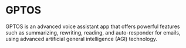 # GPTOS

GPTOS is an advanced voice assistant app that offers powerful features such as summarizing, rewriting, reading, and auto-responder for emails, using advanced artificial general intelligence (AGI) technology.

